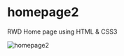 # homepage2
RWD Home page using HTML &amp; CSS3

![homepage2](https://user-images.githubusercontent.com/65624731/85174985-83fae680-b244-11ea-8c30-90fab1af6fdf.gif)
